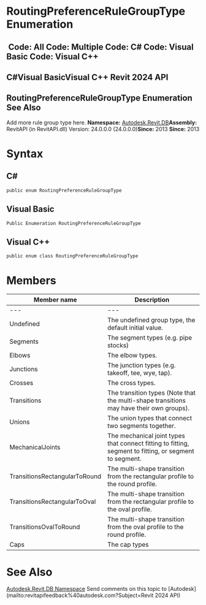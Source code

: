 # RoutingPreferenceRuleGroupType Enumeration

﻿
 Code: All Code: Multiple Code: C# Code: Visual Basic Code: Visual C++   
---  
C#Visual BasicVisual C++
Revit 2024 API  
---  
RoutingPreferenceRuleGroupType Enumeration  
See Also  
---  
Add more rule group type here. 
**Namespace:** [Autodesk.Revit.DB](87546ba7-461b-c646-cbb1-2cb8f5bff8b2.md "Autodesk.Revit.DB Namespace")**Assembly:** RevitAPI (in RevitAPI.dll) Version: 24.0.0.0 (24.0.0.0)**Since:** 2013 **Since:** 2013 
# Syntax
C#  
---  
```text
public enum RoutingPreferenceRuleGroupType
```
  
Visual Basic  
---  
```text
Public Enumeration RoutingPreferenceRuleGroupType
```
  
Visual C++  
---  
```text
public enum class RoutingPreferenceRuleGroupType
```
  
# Members
| Member name | Description |
| --- | --- |
| --- | --- |
| Undefined | The undefined group type, the default initial value. |
| Segments | The segment types (e.g. pipe stocks) |
| Elbows | The elbow types. |
| Junctions | The junction types (e.g. takeoff, tee, wye, tap). |
| Crosses | The cross types. |
| Transitions | The transition types (Note that the multi-shape transitions may have their own groups). |
| Unions | The union types that connect two segments together. |
| MechanicalJoints | The mechanical joint types that connect fitting to fitting, segment to fitting, or segment to segment. |
| TransitionsRectangularToRound | The multi-shape transition from the rectangular profile to the round profile. |
| TransitionsRectangularToOval | The multi-shape transition from the rectangular profile to the oval profile. |
| TransitionsOvalToRound | The multi-shape transition from the oval profile to the round profile. |
| Caps | The cap types |

# See Also
[Autodesk.Revit.DB Namespace](87546ba7-461b-c646-cbb1-2cb8f5bff8b2.md "Autodesk.Revit.DB Namespace")
Send comments on this topic to [Autodesk](mailto:revitapifeedback%40autodesk.com?Subject=Revit 2024 API)